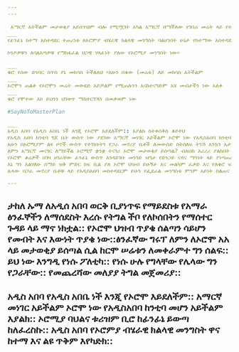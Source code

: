 ```yaml
---
---

 አማርኛ አትችልም መታወቂያ አይሰጥህም ብሎ የሚሟገት አካል አማርኛ በማችለው የገበሬ መሬት ላይ የተገነባ ቤት ላይ የመኖር መብት የለውም
___ 
የፊንፊኔ ከተማ አስተዳደር ተጠሪነቱ ለኦሮምያ ብሄራዊ ክልላዊ መንግስት ባልሆነበት ሁኔታ የከተማው አስተዳደር የኦሮሚያ አስተዳደር ወሰን ውስጥ ዘልቆ በመግባት የተሰሩትን እነዚህን ኮንዶዎች ለሰዎች የማከፋፈል ህጋዊና ህገ-መንግስታዊ ስልጣን የለውም።

ኮንዶዎቹን ለባለእጣዎቹ የማከፋፈል ህጋዊ ሃላፊነት ያለው የኦሮሚያ መንግስት ነው።

___
ቄሮ የሰው ድንባር ስጥስ ያኔ መክሳስ ትችለለህ ።አሁን በቄው (መሬቱ) ለይ መክሳስ አትችልም 
___
ኦሮሞን ጠልቶ የኦሮሞን መሬት መውደድ አይቻልም የሚጠሉንን አናስተናግድም እሄ መብታችን ነው አለቀ
___
ቄሮ የሞተው እኮ ይህንን ህገወጥ ማስተርፕላን በመቃወም ነው

#SayNoToMasterPlan

___
አዲስ አበባ የአዲስ አበቤ ነች እንጂ የኦሮሞ እይደለችም:: እያልክ ስትቀሰቅስ ቆይተህ
የአዲስ አበባ ከንቲባ ጎጆ ቤት ውስጥ ነው ያደገው አማርኛ መነገር አይችልም ኦሮሞ ነው የአዲስአበባ ከንቲባ መሆን አይችልም እያልክ ዘር ላይ ያነጣጠረ ጥላቻ ስትነዛ ከርመህ
አሁን በኦሮሚያም ልዩ ዞኖች ውስጥ የተገነቡትን የጋራ መኖሪያ ቤቶች ለመውሰድ ስትሰለፍ ትንሽ እንኳን አታፍርም ወይ?
ለምን አማርኛ መናገር ለማይችል ኦሮሚኛ ቋንቋ ተናገሪ ኦሮሞ መታወቂያ ይሰጣል? ብለህስ እሪሪሪ ያልክበት ጊዜ ገና ወር እንኳን ሳይሞላው ይሄን ሁሉ በደል የፈጸምክበት ኦሮሞ መሬቱ ላይ ለመኖር እንዲህ ስትቻኮል ንቀሄው ነው ወይስ ስራህን ረስተህ?
የኦሮሞ ቆሬዎች በገዛ ሀገራቸው ፊንፊኔ ውስጥ እንዳይገቡ መንገድ ዝግታ የድንጋይ ናዳና ማንነት ላይ ያነጣጠረ ስድብ ስትወርድበቻው ከርመህ፤ የኦሮሚያ ባህልና ቱሪዝም ቢሮ ከፊንፊኔ ይውጣ እያልክ ከለፈረስኩ ስትል ከርመህ፣ ከእርሺ ከመሬታቸው ያለበቂ ከሳና ምትክ የእርሻ መሬት የተነሱት የኦሮሞ ገበሬዎችን መንግስት ሲያቋቅማቸው አንተ በነሱ መሬት ላይ የተገነባውን የጋራ መኖሪያ ቤቶችን ለመውስድ ስትሰለፍ አታፍርም ወይ?
እኔ ግን እልሃለሁ ሰማይ ዝቅ ምድር ከፍ ቢል ያለ ኦሮሞ ህዝብ ይሁኝታ እና መልካም ፈቃድ እና የለቄሮ ፍለጎት እንድሁም ቦጎነት እዚህ ቤት ውስጥ መኖር አትችልም። ዋስትና ሊሰጥህ የሚችል ይህ ህዝብ ብቻና ብቻ ነው::የአዲስ አበባን አስተዳደር ተማምነህ ከሆነ ራስህን እንዳታለልክ ቁጠረው::
ሌላው በጋራ መኖሪያ ቤቶቹ ላይ የአዲስአበባ መስተዳደርም ይሁን የፌደራል መንግስቱ ምንም አይነት ስልጠና የለውም። ቤቶቹ የተገነቡት በኦሮሚያ ልዩ ዞኖች ውስጥ ነው ስለዚ የጋራ መኖሪያ ቤቶች ላይ ባለሙሉ ስልጣን ባለቤት የኦሮሚያ ክልላዊ መንግስት ነው። የኦሮሚያ ክልላዊ መንግስት ደሞ ቅድሚያ የሚሰጠው ለክልሉ ነዋሪዎች ነው.

---
```

ታከለ ኡማ ለአዲሰ አበባ ወርቅ ቢያነጥፍ የማይደስቱ የአማራ ፅንፈኞችን ለማሰደስት እረሱ የትግል ችቦ የለኮሰበትን የማሰተር ጉዳይ ላይ ማኖ ነክቷል:: የኦሮሞ ህዝብ ጥያቄ ሰልጣን ሳይሆን የመብት እና እውነት ጥያቄ ነው::ፅንፈኛው ግሩፕ ለምን ለኦሮሞ አአ ላይ መታወቂያ ይሰጣል ሲል ከርሞ ሠሬቱን ለመቀራምተ ግን ሰልፍ:: ይህ ነው እንግዲ የነሱ ፖለቲካ:: የነሱ ሁሉ የግላቸው የሌላው ግን የጋራቸው:: የመጨረሻው መለያያ ትግል መጀመሪያ::
---
አዲስ አበባ የአዲስ አበቤ ነች እንጂ የኦሮሞ እይደለችም::
አማርኛ መነገር አይችልም ኦሮሞ ነው የአዲስአበባ ከንቲባ መሆን አይችልም እያልክ::
ኦሮሚያ ባህልና ቱሪዝም ቢሮ ከፊንፊኔ ይውጣ ከለፈረስኩ::
አዲስ አበባ የኦሮምያ ብሄራዊ ክልላዊ መንግስት ዋና ከተማ እና ልዩ ጥቅም እየካድክ::
---


